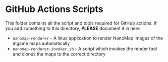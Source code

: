 # GitHub Actions Scripts

This folder contains all the script and tools required for GitHub actions. If you add something to this directory, **PLEASE** document it in here

- `nanomap-renderer` - A linux application to render NanoMap images of the ingame maps automatically
- `nanomap-renderer-invoker.sh` - A script which invokes the render tool and clones the maps to the correct directory
